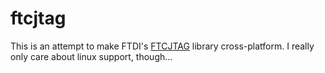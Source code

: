 ftcjtag
=======

This is an attempt to make FTDI's
[FTCJTAG](http://www.ftdichip.com/Support/SoftwareExamples/MPSSE/FTCJTAG.htm)
library cross-platform. I really only care about linux support, though...

